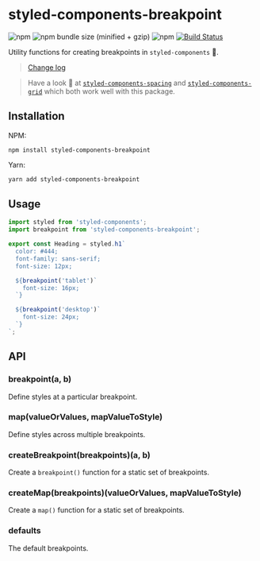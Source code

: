 # styled-components-breakpoint

![npm](https://img.shields.io/npm/v/styled-components-breakpoint.svg) ![npm bundle size (minified + gzip)](https://img.shields.io/bundlephobia/minzip/styled-components-breakpoint.svg) ![npm](https://img.shields.io/npm/dm/styled-components-breakpoint.svg) [![Build Status](https://travis-ci.org/jameslnewell/styled-components-breakpoint.svg?branch=master)](https://travis-ci.org/jameslnewell/styled-components-breakpoint)

Utility functions for creating breakpoints in `styled-components` 💅.

> [Change log](https://github.com/jameslnewell/styled-components-breakpoint/blob/master/CHANGELOG.md)

> Have a look 👀 at [`styled-components-spacing`](https://github.com/jameslnewell/styled-components-spacing) and [`styled-components-grid`](https://github.com/jameslnewell/styled-components-grid) which both work well with this package.

## Installation

NPM:

```
npm install styled-components-breakpoint
```

Yarn:

```bash
yarn add styled-components-breakpoint
```

## Usage

```js
import styled from 'styled-components';
import breakpoint from 'styled-components-breakpoint';

export const Heading = styled.h1`
  color: #444;
  font-family: sans-serif;
  font-size: 12px;

  ${breakpoint('tablet')`
    font-size: 16px;
  `}

  ${breakpoint('desktop')`
    font-size: 24px;
  `}
`;
```

## API

### breakpoint(a, b)

Define styles at a particular breakpoint.

### map(valueOrValues, mapValueToStyle)

Define styles across multiple breakpoints.

### createBreakpoint(breakpoints)(a, b)

Create a `breakpoint()` function for a static set of breakpoints.

### createMap(breakpoints)(valueOrValues, mapValueToStyle)

Create a `map()` function for a static set of breakpoints.

### defaults

The default breakpoints.
